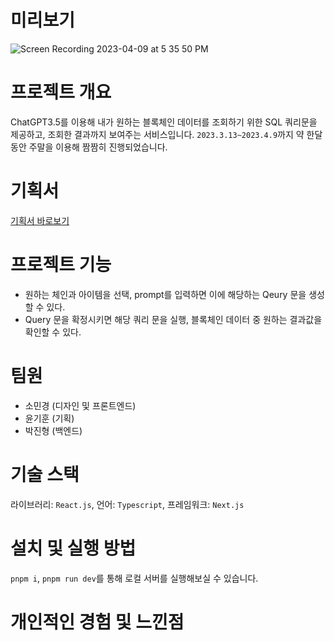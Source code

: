 # 미리보기
![Screen Recording 2023-04-09 at 5 35 50 PM](https://user-images.githubusercontent.com/96381221/230763390-691e2f3a-8ced-48f9-9fe5-02716c426c27.gif)

# 프로젝트 개요

ChatGPT3.5를 이용해 내가 원하는 블록체인 데이터를 조회하기 위한 SQL 쿼리문을 제공하고, 조회한 결과까지 보여주는 서비스입니다. `2023.3.13~2023.4.9`까지 약 한달 동안 주말을 이용해 짬짬히 진행되었습니다. 

# 기획서

[기획서 바로보기]([https://puzzle-roarer-58b.notion.site/snoop-396b5d3634a34f7386dbf999f06dff88](https://www.figma.com/file/fSSz2LCq9hrSObMjbB4aRE/Chatshire?node-id=165%3A668&t=AXFQjmyvh23T0sCM-1))

# 프로젝트 기능
- 원하는 체인과 아이템을 선택, prompt를 입력하면 이에 해당하는 Qeury 문을 생성할 수 있다.
- Query 문을 확정시키면 해당 쿼리 문을 실행, 블록체인 데이터 중 원하는 결과값을 확인할 수 있다.

# 팀원
- 소민경 (디자인 및 프론트엔드)
- 윤기훈 (기획)
- 박진형 (백엔드)

# 기술 스택

라이브러리: `React.js`,
언어: `Typescript`,
프레임워크: `Next.js`

# 설치 및 실행 방법

`pnpm i`, `pnpm run dev`를 통해 로컬 서버를 실행해보실 수 있습니다.

# 개인적인 경험 및 느낀점
